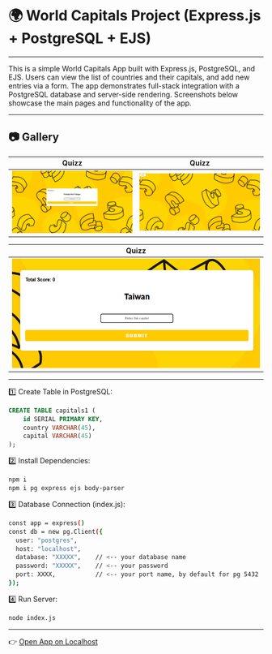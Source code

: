 # 🌍 World Capitals Project (Express.js + PostgreSQL + EJS)


---

This is a simple World Capitals App built with Express.js, PostgreSQL, and EJS.
Users can view the list of countries and their capitals, and add new entries via a form.
The app demonstrates full-stack integration with a PostgreSQL database and server-side rendering.
Screenshots below showcase the main pages and functionality of the app.

---

## 📷 Gallery

| Quizz| Quizz|
|--------|--------|
| ![pgq1](pgq1.png) | ![pgq2](pgq2.png) |

| Quizz |
|--------|
| ![pgq3](pgq3.png) |

---

 1️⃣ Create Table in PostgreSQL:
```sql
CREATE TABLE capitals1 (
    id SERIAL PRIMARY KEY,
    country VARCHAR(45),
    capital VARCHAR(45)
);
```
2️⃣ Install Dependencies:
```bash
npm i
npm i pg express ejs body-parser
```

3️⃣ Database Connection (index.js):
```bash
const app = express()
const db = new pg.Client({
  user: "postgres",
  host: "localhost",
  database: "XXXXX",    // <-- your database name
  password: "XXXXX",    // <-- your password
  port: XXXX,           // <-- your port name, by default for pg 5432
});
```
4️⃣ Run Server:
```bash
node index.js
```
---
👉 [Open App on Localhost](http://localhost:3000)
